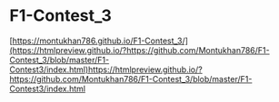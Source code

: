 # F1-Contest_3


[https://montukhan786.github.io/F1-Contest_3/](https://htmlpreview.github.io/?https://github.com/Montukhan786/F1-Contest_3/blob/master/F1-Contest3/index.html)https://htmlpreview.github.io/?https://github.com/Montukhan786/F1-Contest_3/blob/master/F1-Contest3/index.html
